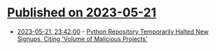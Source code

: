 # [Published on 2023-05-21](index.md)

* [2023-05-21, 23:42:00](https://developers.slashdot.org/story/23/05/21/2340220/python-repository-temporarily-halted-new-signups-citing-volume-of-malicious-projects?utm_source=rss1.0mainlinkanon&utm_medium=feed) - [Python Repository Temporarily Halted New Signups, Citing 'Volume of Malicious Projects'](https://developers.slashdot.org/story/23/05/21/2340220/python-repository-temporarily-halted-new-signups-citing-volume-of-malicious-projects?utm_source=rss1.0mainlinkanon&utm_medium=feed)
